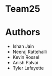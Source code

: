 # Team25


# Authors
* Ishan Jain
* Neeraj Rattehalli
* Kevin Rossel
* Anish Palvai
* Tyler Lafayette
